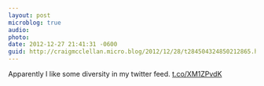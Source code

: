 ```yaml
---
layout: post
microblog: true
audio: 
photo: 
date: 2012-12-27 21:41:31 -0600
guid: http://craigmcclellan.micro.blog/2012/12/28/t284504324850212865.html
---
```

Apparently I like some diversity in my twitter feed. [t.co/XM1ZPvdK](http://t.co/XM1ZPvdK)
